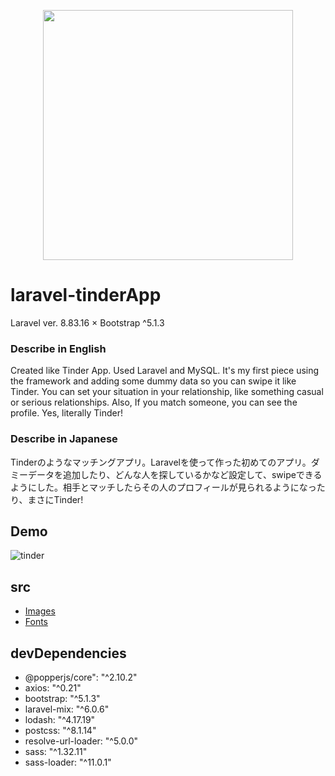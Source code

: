 <p align="center"><a href="https://laravel.com" target="_blank"><img src="https://raw.githubusercontent.com/
laravel/art/master/logo-lockup/5%20SVG/2%20CMYK/1%20Full%20Color/laravel-logolockup-cmyk-red.svg" width="400"></a></p>


# laravel-tinderApp

Laravel ver. 8.83.16 × Bootstrap ^5.1.3

### Describe in English

Created like Tinder App. Used Laravel and MySQL. It's my first piece using the framework and adding some dummy data so you can swipe it like Tinder. You can set your situation in your relationship, like something casual or serious relationships. Also, If you match someone, you can see the profile. Yes, literally Tinder!

### Describe in Japanese

Tinderのようなマッチングアプリ。Laravelを使って作った初めてのアプリ。ダミーデータを追加したり、どんな人を探しているかなど設定して、swipeできるようにした。相手とマッチしたらその人のプロフィールが見られるようになったり、まさにTinder!


## Demo

![tinder](https://user-images.githubusercontent.com/75118062/226276020-27347a5f-25c1-4b91-af22-4dc0807ca613.gif)


## src

* [Images](https://pixabay.com/ja/)
* [Fonts](https://fontawesome.com/)


## devDependencies

* @popperjs/core": "^2.10.2"
* axios: "^0.21"
* bootstrap: "^5.1.3"
* laravel-mix: "^6.0.6"
* lodash: "^4.17.19"
* postcss: "^8.1.14"
* resolve-url-loader: "^5.0.0"
* sass: "^1.32.11"
* sass-loader: "^11.0.1"
